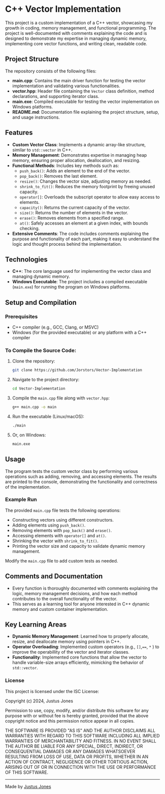 # C++ Vector Implementation

This project is a custom implementation of a C++ vector, showcasing my growth in coding, memory management, and functional programming. The project is well-documented with comments explaining the code and is designed to demonstrate my expertise in managing dynamic memory, implementing core vector functions, and writing clean, readable code.

## Project Structure

The repository consists of the following files:

- **main.cpp**: Contains the main driver function for testing the vector implementation and validating various functionalities.
- **vector.hpp**: Header file containing the `Vector` class definition, method declarations, and supporting iterator class.
- **main.exe**: Compiled executable for testing the vector implementation on Windows platforms.
- **README.md**: Documentation file explaining the project structure, setup, and usage instructions.

## Features

- **Custom Vector Class**: Implements a dynamic array-like structure, similar to `std::vector` in C++.
- **Memory Management**: Demonstrates expertise in managing heap memory, ensuring proper allocation, deallocation, and resizing.
- **Functional Methods**: Includes key methods such as:
  - `push_back()`: Adds an element to the end of the vector.
  - `pop_back()`: Removes the last element.
  - `resize()`: Changes the vector size, adjusting memory as needed.
  - `shrink_to_fit()`: Reduces the memory footprint by freeing unused capacity.
  - `operator[]`: Overloads the subscript operator to allow easy access to elements.
  - `capacity()`: Returns the current capacity of the vector.
  - `size()`: Returns the number of elements in the vector.
  - `erase()`: Removes elements from a specified range.
  - `at()`: Safely accesses an element at a given index, with bounds checking.
- **Extensive Comments**: The code includes comments explaining the purpose and functionality of each part, making it easy to understand the logic and thought process behind the implementation.

## Technologies

- **C++**: The core language used for implementing the vector class and managing dynamic memory.
- **Windows Executable**: The project includes a compiled executable (`main.exe`) for running the program on Windows platforms.

## Setup and Compilation

### Prerequisites

- C++ compiler (e.g., GCC, Clang, or MSVC)
- Windows (for the provided executable) or any platform with a C++ compiler

### To Compile the Source Code:

1. Clone the repository:

    ```bash
    git clone https://github.com/Jorstors/Vector-Implementation
    ```

2. Navigate to the project directory:

    ```bash
    cd Vector-Implementation
    ```

3. Compile the `main.cpp` file along with `vector.hpp`:

    ```bash
    g++ main.cpp -o main
    ```

4. Run the executable (Linux/macOS):

    ```bash
    ./main
    ```

5. Or, on Windows:

    ```bash
    main.exe
    ```

## Usage

The program tests the custom vector class by performing various operations such as adding, removing, and accessing elements. The results are printed to the console, demonstrating the functionality and correctness of the implementation.

### Example Run

The provided `main.cpp` file tests the following operations:

- Constructing vectors using different constructors.
- Adding elements using `push_back()`.
- Removing elements with `pop_back()` and `erase()`.
- Accessing elements with `operator[]` and `at()`.
- Shrinking the vector with `shrink_to_fit()`.
- Printing the vector size and capacity to validate dynamic memory management.

Modify the `main.cpp` file to add custom tests as needed.

## Comments and Documentation

- Every function is thoroughly documented with comments explaining the logic, memory management decisions, and how each method contributes to the overall functionality of the vector.
- This serves as a learning tool for anyone interested in C++ dynamic memory and custom container implementation.

## Key Learning Areas

- **Dynamic Memory Management**: Learned how to properly allocate, resize, and deallocate memory using pointers in C++.
- **Operator Overloading**: Implemented custom operators (e.g., `[]`,`==`, `*` ) to improve the operabillity of the vector and iterator classes.
- **Functionality**: Implemented core functions that allow the vector to handle variable-size arrays efficiently, mimicking the behavior of `std::vector`.

### License

This project is licensed under the ISC License:

Copyright (c) 2024, Justus Jones

Permission to use, copy, modify, and/or distribute this software for any purpose with or without fee is hereby granted, provided that the above copyright notice and this permission notice appear in all copies.

THE SOFTWARE IS PROVIDED "AS IS" AND THE AUTHOR DISCLAIMS ALL WARRANTIES WITH REGARD TO THIS SOFTWARE INCLUDING ALL IMPLIED WARRANTIES OF MERCHANTABILITY AND FITNESS. IN NO EVENT SHALL THE AUTHOR BE LIABLE FOR ANY SPECIAL, DIRECT, INDIRECT, OR CONSEQUENTIAL DAMAGES OR ANY DAMAGES WHATSOEVER RESULTING FROM LOSS OF USE, DATA OR PROFITS, WHETHER IN AN ACTION OF CONTRACT, NEGLIGENCE OR OTHER TORTIOUS ACTION, ARISING OUT OF OR IN CONNECTION WITH THE USE OR PERFORMANCE OF THIS SOFTWARE.

---

Made by [Justus Jones](https://github.com/Jorstors)

